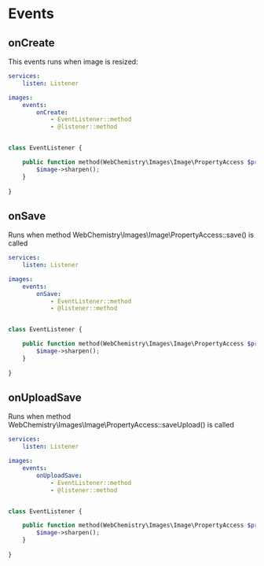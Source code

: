 # Events

## onCreate

This events runs when image is resized:
```yaml
services:
    listen: Listener

images:
    events:
        onCreate:
            - EventListener::method
            - @listener::method
```

```php

class EventListener {

    public function method(WebChemistry\Images\Image\PropertyAccess $property, Nette\Utils\Image $image) {
        $image->sharpen();
    }
    
}

```

## onSave

Runs when method WebChemistry\Images\Image\PropertyAccess::save() is called

```yaml
services:
    listen: Listener

images:
    events:
        onSave:
            - EventListener::method
            - @listener::method
```

```php

class EventListener {

    public function method(WebChemistry\Images\Image\PropertyAccess $property, Nette\Utils\Image $image, $imageType = NULL) {
        $image->sharpen();
    }
    
}

```

## onUploadSave

Runs when method WebChemistry\Images\Image\PropertyAccess::saveUpload() is called

```yaml
services:
    listen: Listener

images:
    events:
        onUploadSave:
            - EventListener::method
            - @listener::method
```

```php

class EventListener {

    public function method(WebChemistry\Images\Image\PropertyAccess $property, Nette\Utils\Image $image, $imageType = NULL) {
        $image->sharpen();
    }
    
}

```
